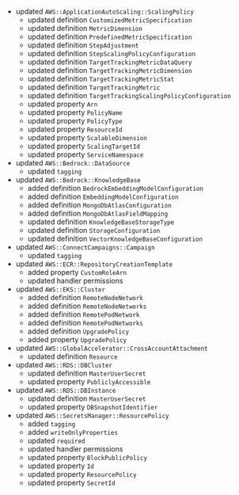 - updated `AWS::ApplicationAutoScaling::ScalingPolicy`
  - updated definition `CustomizedMetricSpecification`
  - updated definition `MetricDimension`
  - updated definition `PredefinedMetricSpecification`
  - updated definition `StepAdjustment`
  - updated definition `StepScalingPolicyConfiguration`
  - updated definition `TargetTrackingMetricDataQuery`
  - updated definition `TargetTrackingMetricDimension`
  - updated definition `TargetTrackingMetricStat`
  - updated definition `TargetTrackingMetric`
  - updated definition `TargetTrackingScalingPolicyConfiguration`
  - updated property `Arn`
  - updated property `PolicyName`
  - updated property `PolicyType`
  - updated property `ResourceId`
  - updated property `ScalableDimension`
  - updated property `ScalingTargetId`
  - updated property `ServiceNamespace`
- updated `AWS::Bedrock::DataSource`
  - updated `tagging`
- updated `AWS::Bedrock::KnowledgeBase`
  - added definition `BedrockEmbeddingModelConfiguration`
  - added definition `EmbeddingModelConfiguration`
  - added definition `MongoDbAtlasConfiguration`
  - added definition `MongoDbAtlasFieldMapping`
  - updated definition `KnowledgeBaseStorageType`
  - updated definition `StorageConfiguration`
  - updated definition `VectorKnowledgeBaseConfiguration`
- updated `AWS::ConnectCampaigns::Campaign`
  - updated `tagging`
- updated `AWS::ECR::RepositoryCreationTemplate`
  - added property `CustomRoleArn`
  - updated handler permissions
- updated `AWS::EKS::Cluster`
  - added definition `RemoteNodeNetwork`
  - added definition `RemoteNodeNetworks`
  - added definition `RemotePodNetwork`
  - added definition `RemotePodNetworks`
  - added definition `UpgradePolicy`
  - added property `UpgradePolicy`
- updated `AWS::GlobalAccelerator::CrossAccountAttachment`
  - updated definition `Resource`
- updated `AWS::RDS::DBCluster`
  - updated definition `MasterUserSecret`
  - updated property `PubliclyAccessible`
- updated `AWS::RDS::DBInstance`
  - updated definition `MasterUserSecret`
  - updated property `DBSnapshotIdentifier`
- updated `AWS::SecretsManager::ResourcePolicy`
  - added `tagging`
  - added `writeOnlyProperties`
  - updated `required`
  - updated handler permissions
  - updated property `BlockPublicPolicy`
  - updated property `Id`
  - updated property `ResourcePolicy`
  - updated property `SecretId`
